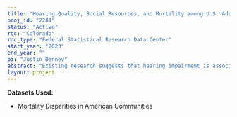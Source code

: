 ```yaml
---
title: "Hearing Quality, Social Resources, and Mortality among U.S. Adults"
proj_id: "2284"
status: "Active"
rdc: "Colorado"
rdc_type: "Federal Statistical Research Data Center"
start_year: "2023"
end_year: ""
pi: "Justin Denney"
abstract: "Existing research suggests that hearing impairment is associated with increased mortality, but these studies are limited by relatively small datasets with an overabundance of elderly respondents, who are at higher risk of both hearing disability and death. The present study aims to clarify the mortality risks of hearing disability among all age groups using the 2008-2015 Mortality Disparities in American Communities (MDAC) data. By combining these data with external measures of community social support, the project will produce nationally-representative estimates of the social and demographic conditions of hearing impaired persons and determine whether individual, household, and community characteristics mediate the relationship between hearing impairment and mortality."
layout: project
---
```


**Datasets Used:**

  - Mortality Disparities in American Communities 


